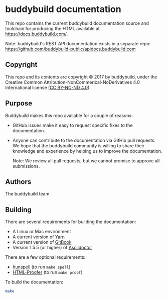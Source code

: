 # buddybuild documentation

This repo contains the current buddybuild documentation source and
toolchain for producing the HTML available at
https://docs.buddybuild.com/.

Note: buddybuild's REST API documentation exists in a separate repo:
https://github.com/buddybuild-public/apidocs.buddybuild.com

## Copyright

This repo and its contents are copyright &copy; 2017 by buddybuild,
under the Creative Common Attribution-NonCommerical-NoDerivatives 4.0
International license ([CC BY-NC-ND
4.0](https://creativecommons.org/licenses/by-nc-nd/4.0/)).


## Purpose

Buddybuild makes this repo available for a couple of reasons:

* GitHub issues make it easy to request specific fixes to the
  documentation.

* Anyone can contribute to the documentation via GitHib pull requests.
  We hope that the buddybuild community is willing to share their
  knowledge and experience by helping us to improve the documentation.

  Note: We review all pull requests, but we cannot promise to approve all
  submissions.


## Authors

The buddybuild team.


## Building

There are several requirements for building the documentation:

* A Linux or Mac environment
* A current version of [Yarn](https://yarnpkg.com/en/docs/install)
* A current version of [GitBook](https://github.com/GitbookIO/gitbook)
* Version 1.5.5 (or higher) of 
  [Asciidoctor](https://rubygems.org/gems/asciidoctor)

There are a few optional requirements:

* [hunspell](http://hunspell.github.io/) (to run `make spell`)
* [HTML-Proofer](https://github.com/gjtorikian/html-proofer) (to run `make proof`)

To build the documentation:

```bash
make
```
